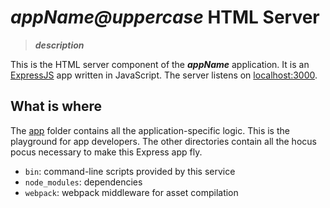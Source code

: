 # _____appName@uppercase_____ HTML Server
> _____description_____

This is the HTML server component of the _____appName_____ application.
It is an [ExpressJS](http://expressjs.com) app written in JavaScript.
The server listens on [localhost:3000](http://localhost:3000).


## What is where
The [app](app) folder contains all the application-specific logic.
This is the playground for app developers.
The other directories contain all the hocus pocus necessary
to make this Express app fly.
* `bin`: command-line scripts provided by this service
* `node_modules`: dependencies
* `webpack`: webpack middleware for asset compilation
